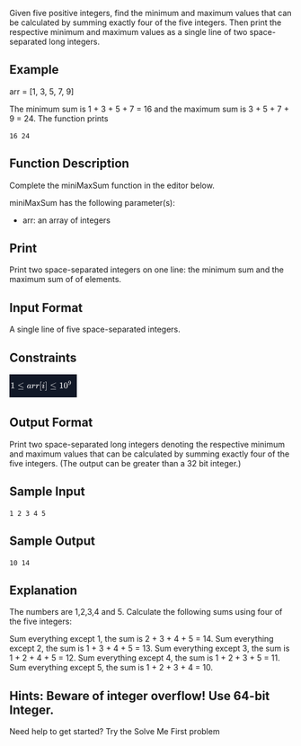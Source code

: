 Given five positive integers, find the minimum and maximum values that can be calculated by summing exactly four of the five integers. Then print the respective minimum and maximum values as a single line of two space-separated long integers.

## Example
arr = [1, 3, 5, 7, 9]

The minimum sum is 1 + 3 + 5 + 7 = 16 and the maximum sum is 3 + 5 + 7 + 9 = 24. The function prints

```
16 24
```
## Function Description

Complete the miniMaxSum function in the editor below.

miniMaxSum has the following parameter(s):

- arr: an array of  integers
## Print

Print two space-separated integers on one line: the minimum sum and the maximum sum of  of  elements.

## Input Format

A single line of five space-separated integers.

## Constraints
![alt text](image.png)

## Output Format

Print two space-separated long integers denoting the respective minimum and maximum values that can be calculated by summing exactly four of the five integers. (The output can be greater than a 32 bit integer.)

## Sample Input
```
1 2 3 4 5
```
## Sample Output
```
10 14
```
## Explanation

The numbers are 1,2,3,4 and 5. Calculate the following sums using four of the five integers:

Sum everything except 1, the sum is 2 + 3 + 4 + 5 = 14.
Sum everything except 2, the sum is 1 + 3 + 4 + 5 = 13.
Sum everything except 3, the sum is 1 + 2 + 4 + 5 = 12.
Sum everything except 4, the sum is 1 + 2 + 3 + 5 = 11.
Sum everything except 5, the sum is 1 + 2 + 3 + 4 = 10.
## Hints: Beware of integer overflow! Use 64-bit Integer.

Need help to get started? Try the Solve Me First problem